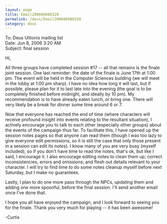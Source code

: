 ```yaml
---
layout: page
title: Email200606080320
permalink: /deus/Email200606080320
category: deus
---
```

To: Deus Ultionis mailing list
<br>Date: Jun 8, 2006 3:20 AM
<br>Subject: final session

Hi,

All three groups have completed session #17 -- all that remains is the finale joint session. One last reminder: the date of the finale is June 17th at 1:00 pm. The event will be held in the Computer Sciences building (we will meet in the lobby at 1:00 pm sharp). I have no idea how long it will last, but if possible, please plan for it to last late into the evening (the goal is to be completely finished before midnight, and ideally by 10 pm). My recommendation is to have already eaten lunch, or bring one. There will very likely be a break for dinner some time around 6 or 7.

Now that everyone has reached the end of time (where characters will receive profound insight into events relating to the resultant situation), I actively encourage you to talk to each other (especially other groups) about the events of the campaign thus far. To facilitate this, I have opened up the session notes pages so that anyone can read them (though I was too lazy to give everyone edit permissions, so it is still the case that only those present in a session can edit its notes). I know many of you are very busy (myself included), so if you don't have time to read the notes, that's ok, but like I said, I encourage it. I also encourage editing notes to clean them up; correct inconsistencies, errors and omissions; and flesh out details relevant to your character. I will try to find time to do some notes cleanup myself before next Saturday, but I make no guarantees.

Lastly, I plan to do one more pass through the NPCs, updating them and adding one more spoonful, before the final session. I'll send another email once I've done that.

I hope you all have enjoyed the campaign, and I look forward to seeing you for the finale. Thank you very much for playing -- it has been awesome!

-Curtis
